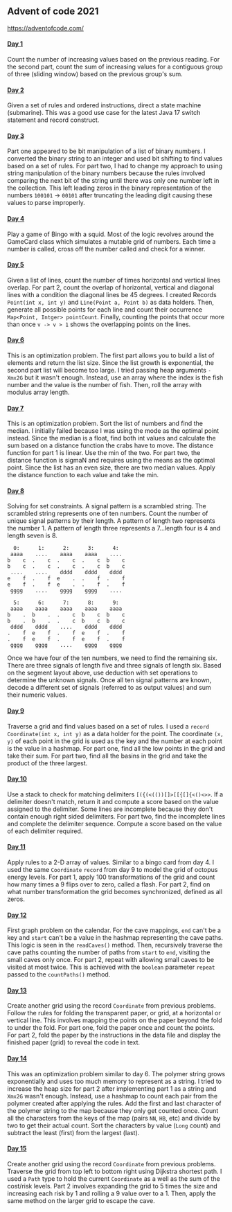 ## Advent of code 2021
https://adventofcode.com/

#### [Day 1](https://github.com/ericbalawejder/advent-of-code/tree/main/src/main/java/aoc/year2021/day1)
Count the number of increasing values based on the previous reading. For the second part, count the sum
of increasing values for a contiguous group of three (sliding window) based on the previous group's sum.


#### [Day 2](https://github.com/ericbalawejder/advent-of-code/tree/main/src/main/java/aoc/year2021/day2)
Given a set of rules and ordered instructions, direct a state machine (submarine). This was a good use 
case for the latest Java 17 switch statement and record construct.


#### [Day 3](https://github.com/ericbalawejder/advent-of-code/tree/main/src/main/java/aoc/year2021/day3)
Part one appeared to be bit manipulation of a list of binary numbers. I converted the binary string to 
an integer and used bit shifting to find values based on a set of rules. For part two, I had to change 
my approach to using string manipulation of the binary numbers because the rules involved comparing
the next bit of the string until there was only one number left in the collection. This left leading zeros
in the binary representation of the numbers `100101` -> `00101` after truncating the leading digit causing
these values to parse improperly.


#### [Day 4](https://github.com/ericbalawejder/advent-of-code/tree/main/src/main/java/aoc/year2021/day4)
Play a game of Bingo with a squid. Most of the logic revolves around the GameCard class which simulates
a mutable grid of numbers. Each time a number is called, cross off the number called and check for a winner.


#### [Day 5](https://github.com/ericbalawejder/advent-of-code/tree/main/src/main/java/aoc/year2021/day5)
Given a list of lines, count the number of times horizontal and vertical lines overlap. For part 2, count
the overlap of horizontal, vertical and diagonal lines with a condition the diagonal lines be 45 degrees.
I created Records `Point(int x, int y)` and `Line(Point a, Point b)` as data holders. Then, generate all
possible points for each line and count their occurrence `Map<Point, Intger> pointCount`. Finally,
counting the points that occur more than once `v -> v > 1` shows the overlapping points on the lines.


#### [Day 6](https://github.com/ericbalawejder/advent-of-code/tree/main/src/main/java/aoc/year2021/day6)
This is an optimization problem. The first part allows you to build a list of elements and return the list
size. Since the list growth is exponential, the second part list will become too large. I tried passing heap 
arguments `-Xmx2G` but it wasn't enough. Instead, use an array where the index is the fish number and the 
value is the number of fish. Then, roll the array with modulus array length.


#### [Day 7](https://github.com/ericbalawejder/advent-of-code/tree/main/src/main/java/aoc/year2021/day7)
This is an optimization problem. Sort the list of numbers and find the median. I initially failed because
I was using the mode as the optimal point instead. Since the median is a float, find both int values and
calculate the sum based on a distance function the crabs have to move. The distance function for part 1 is
linear. Use the min of the two. For part two, the distance function is sigmaN and requires using the means
as the optimal point. Since the list has an even size, there are two median values. Apply the distance
function to each value and take the min.


#### [Day 8](https://github.com/ericbalawejder/advent-of-code/tree/main/src/main/java/aoc/year2021/day8)
Solving for set constraints. A signal pattern is a scrambled string. The scrambled string represents one of 
ten numbers. Count the number of unique signal patterns by their length. A pattern of length two represents 
the number 1. A pattern of length three represents a 7...length four is 4 and length seven is 8.
```
  0:      1:      2:      3:      4:
 aaaa    ....    aaaa    aaaa    ....
b    c  .    c  .    c  .    c  b    c
b    c  .    c  .    c  .    c  b    c
 ....    ....    dddd    dddd    dddd
e    f  .    f  e    .  .    f  .    f
e    f  .    f  e    .  .    f  .    f
 gggg    ....    gggg    gggg    ....

  5:      6:      7:      8:      9:
 aaaa    aaaa    aaaa    aaaa    aaaa
b    .  b    .  .    c  b    c  b    c
b    .  b    .  .    c  b    c  b    c
 dddd    dddd    ....    dddd    dddd
.    f  e    f  .    f  e    f  .    f
.    f  e    f  .    f  e    f  .    f
 gggg    gggg    ....    gggg    gggg
```
Once we have four of the ten numbers, we need to find the remaining six. There are three signals of 
length five and three signals of length six. Based on the segment layout above, use deduction with 
set operations to determine the unknown signals. Once all ten signal patterns are known, decode
a different set of signals (referred to as output values) and sum their numeric values.


#### [Day 9](https://github.com/ericbalawejder/advent-of-code/tree/main/src/main/java/aoc/year2021/day9)
Traverse a grid and find values based on a set of rules. I used a `record` `Coordinate(int x, int y)` 
as a data holder for the point. The coordinate `(x, y)` of each point in the grid is used as the key and 
the number at each point is the value in a hashmap. For part one, find all the low points in the grid and 
take their sum. For part two, find all the basins in the grid and take the product of the three largest.


#### [Day 10](https://github.com/ericbalawejder/advent-of-code/tree/main/src/main/java/aoc/year2021/day10)
Use a stack to check for matching delimiters `[({(<(())[]>[[{[]{<()<>>`. If a delimiter doesn't match, 
return it and compute a score based on the value assigned to the delimiter. Some lines are incomplete
because they don't contain enough right sided delimiters. For part two, find the incomplete lines and 
complete the delimiter sequence. Compute a score based on the value of each delimiter required.


#### [Day 11](https://github.com/ericbalawejder/advent-of-code/tree/main/src/main/java/aoc/year2021/day11)
Apply rules to a 2-D array of values. Similar to a bingo card from day 4. I used the same `Coordinate`
`record` from day 9 to model the grid of octopus energy levels. For part 1, apply 100 transformations
of the grid and count how many times a 9 flips over to zero, called a flash. For part 2, find on what
number transformation the grid becomes synchronized, defined as all zeros.


#### [Day 12](https://github.com/ericbalawejder/advent-of-code/tree/main/src/main/java/aoc/year2021/day12)
First graph problem on the calendar. For the cave mappings, `end` can't be a key and `start` can't be a value 
in the hashmap representing the cave paths. This logic is seen in the `readCaves()` method. Then, recursively
traverse the cave paths counting the number of paths from `start` to `end`, visiting the small caves only once.
For part 2, repeat with allowing small caves to be visited at most twice. This is achieved with the `boolean`
parameter `repeat` passed to the `countPaths()` method.


#### [Day 13](https://github.com/ericbalawejder/advent-of-code/tree/main/src/main/java/aoc/year2021/day13)
Create another grid using the record `Coordinate` from previous problems. Follow the rules for folding the 
transparent paper, or grid, at a horizontal or vertical line. This involves mapping the points on the paper 
beyond the fold to under the fold. For part one, fold the paper once and count the points. For part 2, fold 
the paper by the instructions in the data file and display the finished paper (grid) to reveal the code in 
text.


#### [Day 14](https://github.com/ericbalawejder/advent-of-code/tree/main/src/main/java/aoc/year2021/day14)
This was an optimization problem similar to day 6. The polymer string grows exponentially and uses too much
memory to represent as a string. I tried to increase the heap size for part 2 after implementing part 1 as
a string and `Xmx2G` wasn't enough. Instead, use a hashmap to count each pair from the polymer created after 
applying the rules. Add the first and last character of the polymer string to the map because they only get 
counted once. Count all the characters from the keys of the map (pairs `NN`, `HB`, etc) and divide by two to 
get their actual count. Sort the characters by value (`Long` count) and subtract the least (first) from the 
largest (last).


#### [Day 15](https://github.com/ericbalawejder/advent-of-code/tree/main/src/main/java/aoc/year2021/day15)
Create another grid using the record `Coordinate` from previous problems. Traverse the grid from top left to 
bottom right using Dijkstra shortest path. I used a `Path` type to hold the current `Coordinate` as a well as 
the sum of the cost/risk levels. Part 2 involves expanding the grid to 5 times the size and increasing each 
risk by 1 and rolling a 9 value over to a 1. Then, apply the same method on the larger grid to escape the cave.
